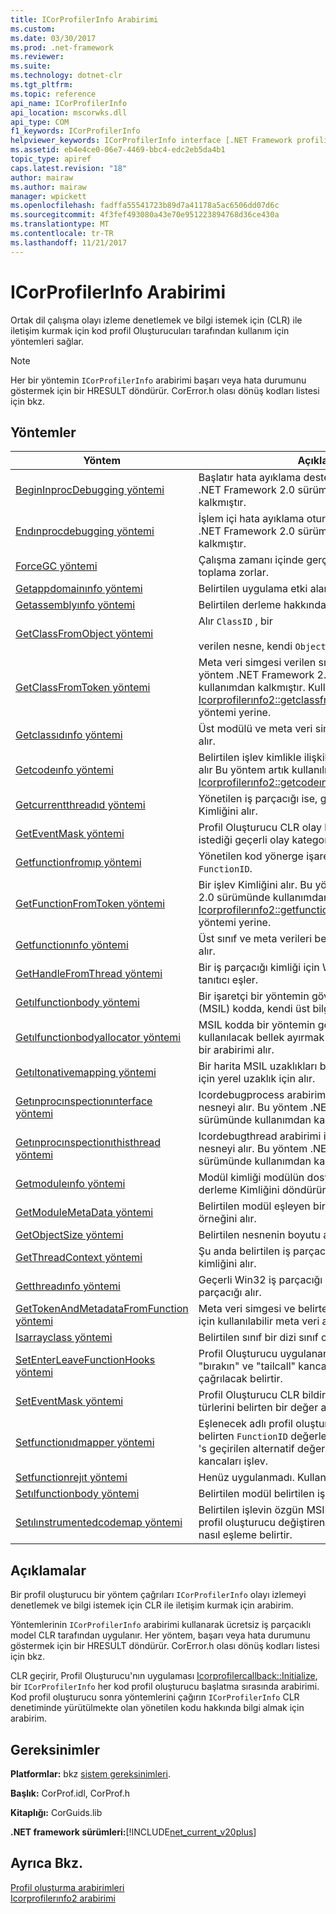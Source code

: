 ```yaml
---
title: ICorProfilerInfo Arabirimi
ms.custom: 
ms.date: 03/30/2017
ms.prod: .net-framework
ms.reviewer: 
ms.suite: 
ms.technology: dotnet-clr
ms.tgt_pltfrm: 
ms.topic: reference
api_name: ICorProfilerInfo
api_location: mscorwks.dll
api_type: COM
f1_keywords: ICorProfilerInfo
helpviewer_keywords: ICorProfilerInfo interface [.NET Framework profiling]
ms.assetid: eb4e4ce0-06e7-4469-bbc4-edc2eb5da4b1
topic_type: apiref
caps.latest.revision: "18"
author: mairaw
ms.author: mairaw
manager: wpickett
ms.openlocfilehash: fadffa55541723b89d7a41178a5ac6506dd07d6c
ms.sourcegitcommit: 4f3fef493080a43e70e951223894768d36ce430a
ms.translationtype: MT
ms.contentlocale: tr-TR
ms.lasthandoff: 11/21/2017
---
```

# <a name="icorprofilerinfo-interface"></a>ICorProfilerInfo Arabirimi
Ortak dil çalışma olayı izleme denetlemek ve bilgi istemek için (CLR) ile iletişim kurmak için kod profil Oluşturucuları tarafından kullanım için yöntemleri sağlar.  
  
> [!NOTE]
>  Her bir yöntemin `ICorProfilerInfo` arabirimi başarı veya hata durumunu göstermek için bir HRESULT döndürür. CorError.h olası dönüş kodları listesi için bkz.  
  
## <a name="methods"></a>Yöntemler  
  
|Yöntem|Açıklama|  
|------------|-----------------|  
|[BeginInprocDebugging yöntemi](../../../../docs/framework/unmanaged-api/profiling/icorprofilerinfo-begininprocdebugging-method.md)|Başlatır hata ayıklama desteği işlemdeki. Bu yöntem .NET Framework 2.0 sürümünde kullanımdan kalkmıştır.|  
|[Endınprocdebugging yöntemi](../../../../docs/framework/unmanaged-api/profiling/icorprofilerinfo-endinprocdebugging-method.md)|İşlem içi hata ayıklama oturumu kapatır. Bu yöntem .NET Framework 2.0 sürümünde kullanımdan kalkmıştır.|  
|[ForceGC yöntemi](../../../../docs/framework/unmanaged-api/profiling/icorprofilerinfo-forcegc-method.md)|Çalışma zamanı içinde gerçekleşmesi için atık toplama zorlar.|  
|[Getappdomainınfo yöntemi](../../../../docs/framework/unmanaged-api/profiling/icorprofilerinfo-getappdomaininfo-method.md)|Belirtilen uygulama etki alanı bilgilerini alır.|  
|[Getassemblyınfo yöntemi](../../../../docs/framework/unmanaged-api/profiling/icorprofilerinfo-getassemblyinfo-method.md)|Belirtilen derleme hakkındaki bilgileri alır.|  
|[GetClassFromObject yöntemi](../../../../docs/framework/unmanaged-api/profiling/icorprofilerinfo-getclassfromobject-method.md)|Alır `ClassID` , bir<br /><br /> verilen nesne, kendi `ObjectID`.|  
|[GetClassFromToken yöntemi](../../../../docs/framework/unmanaged-api/profiling/icorprofilerinfo-getclassfromtoken-method.md)|Meta veri simgesi verilen sınıf Kimliğini alır. Bu yöntem .NET Framework 2.0 sürümünde kullanımdan kalkmıştır. Kullanım [Icorprofilerınfo2::getclassfromtokenandtypeargs](../../../../docs/framework/unmanaged-api/profiling/icorprofilerinfo2-getclassfromtokenandtypeargs-method.md) yöntemi yerine.|  
|[Getclassıdınfo yöntemi](../../../../docs/framework/unmanaged-api/profiling/icorprofilerinfo-getclassidinfo-method.md)|Üst modülü ve meta veri simgesi için belirtilen sınıf alır.|  
|[Getcodeınfo yöntemi](../../../../docs/framework/unmanaged-api/profiling/icorprofilerinfo-getcodeinfo-method.md)|Belirtilen işlev kimlikle ilişkili yerel kod kapsamını alır Bu yöntem artık kullanılmıyor. Kullanım [Icorprofilerınfo2::getcodeınfo2](../../../../docs/framework/unmanaged-api/profiling/icorprofilerinfo2-getcodeinfo2-method.md) yöntemi yerine.|  
|[Getcurrentthreadıd yöntemi](../../../../docs/framework/unmanaged-api/profiling/icorprofilerinfo-getcurrentthreadid-method.md)|Yönetilen iş parçacığı ise, geçerli iş parçacığının Kimliğini alır.|  
|[GetEventMask yöntemi](../../../../docs/framework/unmanaged-api/profiling/icorprofilerinfo-geteventmask-method.md)|Profil Oluşturucu CLR olay bildirimlerini almak istediği geçerli olay kategorileri alır.|  
|[Getfunctionfromıp yöntemi](../../../../docs/framework/unmanaged-api/profiling/icorprofilerinfo-getfunctionfromip-method.md)|Yönetilen kod yönerge işaretçisi eşleyen bir `FunctionID`.|  
|[GetFunctionFromToken yöntemi](../../../../docs/framework/unmanaged-api/profiling/icorprofilerinfo-getfunctionfromtoken-method.md)|Bir işlev Kimliğini alır. Bu yöntem .NET Framework 2.0 sürümünde kullanımdan kalkmıştır. Kullanım [Icorprofilerınfo2::getfunctionfromtokenandtypeargs](../../../../docs/framework/unmanaged-api/profiling/icorprofilerinfo2-getfunctionfromtokenandtypeargs-method.md) yöntemi yerine.|  
|[Getfunctionınfo yöntemi](../../../../docs/framework/unmanaged-api/profiling/icorprofilerinfo-getfunctioninfo-method.md)|Üst sınıf ve meta verileri belirtilen işlevi için belirteç alır.|  
|[GetHandleFromThread yöntemi](../../../../docs/framework/unmanaged-api/profiling/icorprofilerinfo-gethandlefromthread-method.md)|Bir iş parçacığı kimliği için Win32 iş parçacığı tanıtıcı eşler.|  
|[Getılfunctionbody yöntemi](../../../../docs/framework/unmanaged-api/profiling/icorprofilerinfo-getilfunctionbody-method.md)|Bir işaretçi bir yöntemin gövdesi Microsoft Ara dili (MSIL) kodda, kendi üst bilgisi başlangıç alır.|  
|[Getılfunctionbodyallocator yöntemi](../../../../docs/framework/unmanaged-api/profiling/icorprofilerinfo-getilfunctionbodyallocator-method.md)|MSIL kodda bir yöntemin gövdesi değiştirme için kullanılacak bellek ayırmak için bir yöntem sağlayan bir arabirimi alır.|  
|[Getıltonativemapping yöntemi](../../../../docs/framework/unmanaged-api/profiling/icorprofilerinfo-getiltonativemapping-method.md)|Bir harita MSIL uzaklıkları belirtilen işlevinde kod için yerel uzaklık için alır.|  
|[Getınprocınspectionınterface yöntemi](../../../../docs/framework/unmanaged-api/profiling/icorprofilerinfo-getinprocinspectioninterface-method.md)|Icordebugprocess arabirimi için sorgulanabilir bir nesneyi alır. Bu yöntem .NET Framework 2.0 sürümünde kullanımdan kalkmıştır.|  
|[Getınprocınspectionıthisthread yöntemi](../../../../docs/framework/unmanaged-api/profiling/icorprofilerinfo-getinprocinspectionithisthread-method.md)|Icordebugthread arabirimi için sorgulanabilir bir nesneyi alır. Bu yöntem .NET Framework 2.0 sürümünde kullanımdan kalkmıştır.|  
|[Getmoduleınfo yöntemi](../../../../docs/framework/unmanaged-api/profiling/icorprofilerinfo-getmoduleinfo-method.md)|Modül kimliği modülün dosya adı ve modülün üst derleme Kimliğini döndürür.|  
|[GetModuleMetaData yöntemi](../../../../docs/framework/unmanaged-api/profiling/icorprofilerinfo-getmodulemetadata-method.md)|Belirtilen modül eşleyen bir meta veri arabirimi örneğini alır.|  
|[GetObjectSize yöntemi](../../../../docs/framework/unmanaged-api/profiling/icorprofilerinfo-getobjectsize-method.md)|Belirtilen nesnenin boyutu alır.|  
|[GetThreadContext yöntemi](../../../../docs/framework/unmanaged-api/profiling/icorprofilerinfo-getthreadcontext-method.md)|Şu anda belirtilen iş parçacığı ile ilişkili bağlam kimliğini alır.|  
|[Getthreadınfo yöntemi](../../../../docs/framework/unmanaged-api/profiling/icorprofilerinfo-getthreadinfo-method.md)|Geçerli Win32 iş parçacığı kimliği için belirtilen iş parçacığı alır.|  
|[GetTokenAndMetadataFromFunction yöntemi](../../../../docs/framework/unmanaged-api/profiling/icorprofilerinfo-gettokenandmetadatafromfunction-method.md)|Meta veri simgesi ve belirteci karşı belirtilen işlevi için kullanılabilir meta veri arabirimi örneğini alır.|  
|[Isarrayclass yöntemi](../../../../docs/framework/unmanaged-api/profiling/icorprofilerinfo-isarrayclass-method.md)|Belirtilen sınıf bir dizi sınıf olup olmadığını belirler.|  
|[SetEnterLeaveFunctionHooks yöntemi](../../../../docs/framework/unmanaged-api/profiling/icorprofilerinfo-setenterleavefunctionhooks-method.md)|Profil Oluşturucu uygulanan işlevler "girin", "bırakın" ve "tailcall" kancaları yönetilen işlevlerin çağrılacak belirtir.|  
|[SetEventMask yöntemi](../../../../docs/framework/unmanaged-api/profiling/icorprofilerinfo-seteventmask-method.md)|Profil Oluşturucu CLR bildirim almak istediği olay türlerini belirten bir değer ayarlar.|  
|[Setfunctionıdmapper yöntemi](../../../../docs/framework/unmanaged-api/profiling/icorprofilerinfo-setfunctionidmapper-method.md)|Eşlenecek adlı profil oluşturucu uygulanan işlevini belirten `FunctionID` değerleri profil oluşturucu için 's geçirilen alternatif değerler için giriş/çıkış kancaları işlev.|  
|[Setfunctionrejıt yöntemi](../../../../docs/framework/unmanaged-api/profiling/icorprofilerinfo-setfunctionrejit-method.md)|Henüz uygulanmadı. Kullanmayın.|  
|[Setılfunctionbody yöntemi](../../../../docs/framework/unmanaged-api/profiling/icorprofilerinfo-setilfunctionbody-method.md)|Belirtilen modül belirtilen işlev gövdesi yerini alır.|  
|[Setılınstrumentedcodemap yöntemi](../../../../docs/framework/unmanaged-api/profiling/icorprofilerinfo-setilinstrumentedcodemap-method.md)|Belirtilen işlevin özgün MSIL uzaklıklarını işlevin profil oluşturucu değiştiren MSIL yeni uzaklıklarını nasıl eşleme belirtir.|  
  
## <a name="remarks"></a>Açıklamalar  
 Bir profil oluşturucu bir yöntem çağrıları `ICorProfilerInfo` olayı izlemeyi denetlemek ve bilgi istemek için CLR ile iletişim kurmak için arabirim.  
  
 Yöntemlerinin `ICorProfilerInfo` arabirimi kullanarak ücretsiz iş parçacıklı model CLR tarafından uygulanır. Her yöntem, başarı veya hata durumunu göstermek için bir HRESULT döndürür. CorError.h olası dönüş kodları listesi için bkz.  
  
 CLR geçirir, Profil Oluşturucu'nın uygulaması [Icorprofilercallback::Initialize](../../../../docs/framework/unmanaged-api/profiling/icorprofilercallback-initialize-method.md), bir `ICorProfilerInfo` her kod profil oluşturucu başlatma sırasında arabirimi. Kod profil oluşturucu sonra yöntemlerini çağırın `ICorProfilerInfo` CLR denetiminde yürütülmekte olan yönetilen kodu hakkında bilgi almak için arabirim.  
  
## <a name="requirements"></a>Gereksinimler  
 **Platformlar:** bkz [sistem gereksinimleri](../../../../docs/framework/get-started/system-requirements.md).  
  
 **Başlık:** CorProf.idl, CorProf.h  
  
 **Kitaplığı:** CorGuids.lib  
  
 **.NET framework sürümleri:**[!INCLUDE[net_current_v20plus](../../../../includes/net-current-v20plus-md.md)]  
  
## <a name="see-also"></a>Ayrıca Bkz.  
 [Profil oluşturma arabirimleri](../../../../docs/framework/unmanaged-api/profiling/profiling-interfaces.md)  
 [Icorprofilerınfo2 arabirimi](../../../../docs/framework/unmanaged-api/profiling/icorprofilerinfo2-interface.md)
